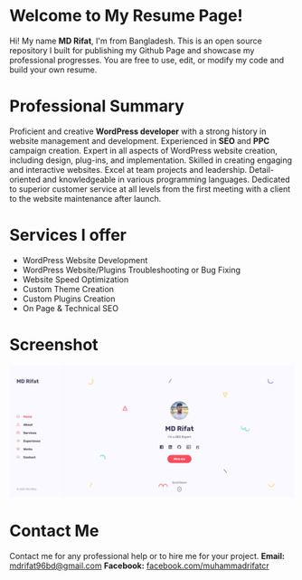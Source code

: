 # Welcome to My Resume Page!

Hi! My name **MD Rifat**, I'm from Bangladesh. This is an open source repository I built for publishing my Github Page and showcase my professional progresses. You are free to use, edit, or modify my code and build your own resume.

# Professional Summary

Proficient and creative **WordPress developer** with a strong history in website management and development. Experienced in **SEO** and **PPC** campaign creation. Expert in all aspects of WordPress website creation, including design, plug-ins, and implementation. Skilled in creating engaging and interactive websites. Excel at team projects and leadership. Detail-oriented and knowledgeable in various programming languages. Dedicated to superior customer service at all levels from the first meeting with a client to the website maintenance after launch.
# Services I offer

 - WordPress Website Development
 - WordPress Website/Plugins Troubleshooting or Bug Fixing
 - Website Speed Optimization
 - Custom Theme Creation
 - Custom Plugins Creation
 - On Page & Technical SEO
 
# Screenshot
![MD Rifat Web Developer](https://raw.githubusercontent.com/rifat6991/rifat6991.github.io/master/images/ss.webp)
# Contact Me
Contact me for any professional help or to hire me for your project.
**Email:** [mdrifat96bd@gmail.com](mailto:mdrifat96bd@gmail.com)
**Facebook:** [facebook.com/muhammadrifatcr](https://www.facebook.com/muhammadrifatcr)